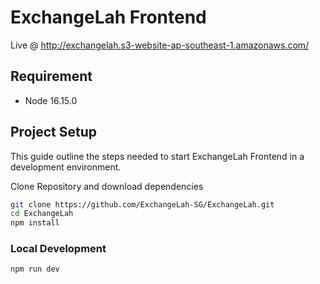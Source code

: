 # ExchangeLah Frontend

Live @ http://exchangelah.s3-website-ap-southeast-1.amazonaws.com/

## Requirement

- Node 16.15.0

## Project Setup

This guide outline the steps needed to start ExchangeLah Frontend in a development environment.

Clone Repository and download dependencies

```sh
git clone https://github.com/ExchangeLah-SG/ExchangeLah.git
cd ExchangeLah
npm install
```

### Local Development

```sh
npm run dev
```